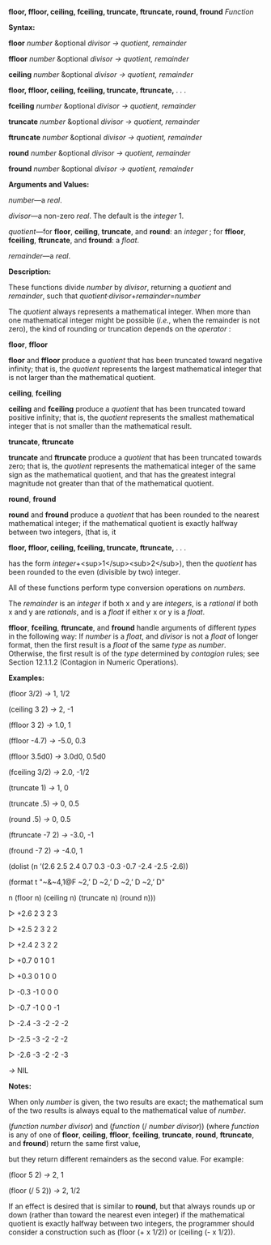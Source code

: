 **floor, ffloor, ceiling, fceiling, truncate, ftruncate, round, fround** *Function* 

**Syntax:** 

**floor** *number* &optional *divisor → quotient, remainder* 

**ffloor** *number* &optional *divisor → quotient, remainder* 

**ceiling** *number* &optional *divisor → quotient, remainder* 



 

 

**floor, ffloor, ceiling, fceiling, truncate, ftruncate,** *. . .* 

**fceiling** *number* &optional *divisor → quotient, remainder* 

**truncate** *number* &optional *divisor → quotient, remainder* 

**ftruncate** *number* &optional *divisor → quotient, remainder* 

**round** *number* &optional *divisor → quotient, remainder* 

**fround** *number* &optional *divisor → quotient, remainder* 

**Arguments and Values:** 

*number*—a *real*. 

*divisor*—a non-zero *real*. The default is the *integer* 1. 

*quotient*—for **floor**, **ceiling**, **truncate**, and **round**: an *integer* ; for **ffloor**, **fceiling**, **ftruncate**, and **fround**: a *float*. 

*remainder*—a *real*. 

**Description:** 

These functions divide *number* by *divisor*, returning a *quotient* and *remainder*, such that *quotient·divisor*+*remainder*=*number* 

The *quotient* always represents a mathematical integer. When more than one mathematical integer might be possible (*i.e.*, when the remainder is not zero), the kind of rounding or truncation depends on the *operator* : 

**floor**, **ffloor** 

**floor** and **ffloor** produce a *quotient* that has been truncated toward negative infinity; that is, the *quotient* represents the largest mathematical integer that is not larger than the mathematical quotient. 

**ceiling**, **fceiling** 

**ceiling** and **fceiling** produce a *quotient* that has been truncated toward positive infinity; that is, the *quotient* represents the smallest mathematical integer that is not smaller than the mathematical result. 

**truncate**, **ftruncate** 

**truncate** and **ftruncate** produce a *quotient* that has been truncated towards zero; that is, the *quotient* represents the mathematical integer of the same sign as the mathematical quotient, and that has the greatest integral magnitude not greater than that of the mathematical quotient. 

**round**, **fround** 

**round** and **fround** produce a *quotient* that has been rounded to the nearest mathematical integer; if the mathematical quotient is exactly halfway between two integers, (that is, it 



 

 

**floor, ffloor, ceiling, fceiling, truncate, ftruncate,** *. . .* 

has the form *integer*+&#60;sup&#62;1&#60;/sup&#62;&#60;sub&#62;2&#60;/sub&#62;), then the *quotient* has been rounded to the even (divisible by two) integer. 

All of these functions perform type conversion operations on *numbers*. 

The *remainder* is an *integer* if both x and y are *integers*, is a *rational* if both x and y are *rationals*, and is a *float* if either x or y is a *float*. 

**ffloor**, **fceiling**, **ftruncate**, and **fround** handle arguments of different *types* in the following way: If *number* is a *float*, and *divisor* is not a *float* of longer format, then the first result is a *float* of the same *type* as *number*. Otherwise, the first result is of the *type* determined by *contagion* rules; see Section 12.1.1.2 (Contagion in Numeric Operations). 

**Examples:** 

(floor 3/2) *→* 1, 1/2 

(ceiling 3 2) *→* 2, -1 

(ffloor 3 2) *→* 1.0, 1 

(ffloor -4.7) *→* -5.0, 0.3 

(ffloor 3.5d0) *→* 3.0d0, 0.5d0 

(fceiling 3/2) *→* 2.0, -1/2 

(truncate 1) *→* 1, 0 

(truncate .5) *→* 0, 0.5 

(round .5) *→* 0, 0.5 

(ftruncate -7 2) *→* -3.0, -1 

(fround -7 2) *→* -4.0, 1 

(dolist (n ’(2.6 2.5 2.4 0.7 0.3 -0.3 -0.7 -2.4 -2.5 -2.6)) 

(format t "~&~4,1@F ~2,’ D ~2,’ D ~2,’ D ~2,’ D" 

n (floor n) (ceiling n) (truncate n) (round n))) 

&#9655; +2.6 2 3 2 3 

&#9655; +2.5 2 3 2 2 

&#9655; +2.4 2 3 2 2 

&#9655; +0.7 0 1 0 1 

&#9655; +0.3 0 1 0 0 

&#9655; -0.3 -1 0 0 0 

&#9655; -0.7 -1 0 0 -1 

&#9655; -2.4 -3 -2 -2 -2 

&#9655; -2.5 -3 -2 -2 -2 

&#9655; -2.6 -3 -2 -2 -3 

*→* NIL 

**Notes:** 

When only *number* is given, the two results are exact; the mathematical sum of the two results is always equal to the mathematical value of *number*. 

(*function number divisor*) and (*function* (/ *number divisor*)) (where *function* is any of one of **floor**, **ceiling**, **ffloor**, **fceiling**, **truncate**, **round**, **ftruncate**, and **fround**) return the same first value, 



 

 

but they return different remainders as the second value. For example: 

(floor 5 2) *→* 2, 1 

(floor (/ 5 2)) *→* 2, 1/2 

If an effect is desired that is similar to **round**, but that always rounds up or down (rather than toward the nearest even integer) if the mathematical quotient is exactly halfway between two integers, the programmer should consider a construction such as (floor (+ x 1/2)) or (ceiling (- x 1/2)). 

